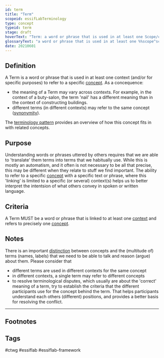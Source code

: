 ```yaml
---
id: term
title: "Term"
scopeid: essifLabTerminology
type: concept
typeid: term
stage: draft
hoverText: "Term: a word or phrase that is used in at least one Scope/context to refer to a specific Concept."
glossaryText: "a word or phrase that is used in at least one %%scope^scope%%/context to refer to a specific %%concept^concept%%."
date: 20210601
---
```


## Definition
A Term is a word or phrase that is used in at least one context (and/or for specific purposes) to refer to a specific [concept](concept). As a concequence:
- the meaning of a Term may vary across contexts. For example, in the context of a buty-salon, the term 'nail' has a different meaning than in the context of constructing buildings.
- different terms (in different contexts) may refer to the same concept ([synonymity](https://en.wikipedia.org/wiki/Synonym)).

The [terminology pattern](pattern-terminology) provides an overview of how this concept fits in with related concepts.

## Purpose
Understanding words or phrases uttered by others requires that we are able to 'translate' them terms into terms that we habitually use. While this is mostly an automatism, and it often is not necessary to be all that precise, this may be different when they relate to stuff we find important. The ability to refer to a specific [concept](concept) with a specific text or phrase, where this 'linking' is limited to a specific (or several) context(s) helps us to better interpret the intentsion of what others convey in spoken or written language.

## Criteria
A Term MUST be a word or phrase that is linked to at least one [context](scope) and refers to precisely one [concept](concept).

## Notes
There is an important [distinction](https://simple.wikipedia.org/wiki/Concept) between concepts and the (multitude of) terms (names, labels) that we need to be able to talk and reason (argue) about them. Please consider that

* different terms are used in different contexts for the same concept
* in different contexts, a single term may refer to different concepts
* to resolve terminological disputes, which usually are about the 'correct' meaning of a term, try to establish the criteria that the different participants use for the concept behind the term. That helps participants understand each others (different) positions, and provides a better basis for resolving the conflict.

---
## Footnotes

[^1]: WikiPedia has a concise [explanation of concepts](https://en.wikipedia.org/wiki/Concept). We use the term 'concept' as a [mental representation](https://en.wikipedia.org/wiki/Mental_representation).

[^2]: For the difference between 'Concept' and 'Term', see https://simple.wikipedia.org/wiki/Concept.

## Tags
#ctwg #essiflab #essiflab-framework